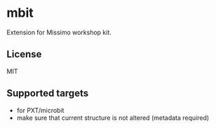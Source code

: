 # mbit

Extension for Missimo workshop kit.

## License

MIT

## Supported targets

* for PXT/microbit
* make sure that current structure is not altered (metadata required)